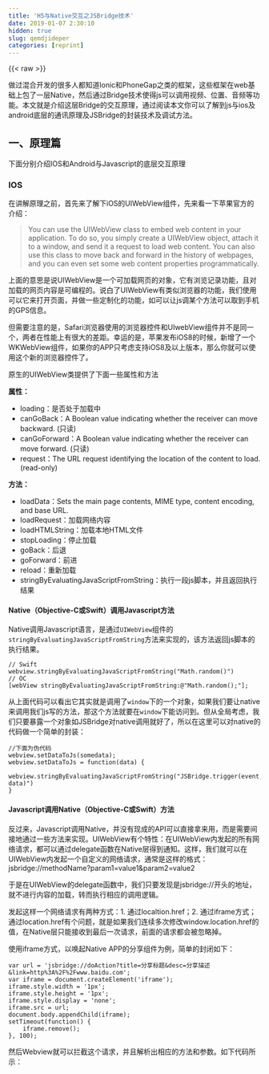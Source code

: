 ```yaml
---
title: 'H5与Native交互之JSBridge技术' 
date: 2019-01-07 2:30:10
hidden: true
slug: qemdjideper
categories: [reprint]
---
```


{{< raw >}}

                    
<p>做过混合开发的很多人都知道Ionic和PhoneGap之类的框架，这些框架在web基础上包了一层Native，然后通过Bridge技术使得js可以调用视频、位置、音频等功能。本文就是介绍这层Bridge的交互原理，通过阅读本文你可以了解到js与ios及android底层的通讯原理及JSBridge的封装技术及调试方法。</p>
<h2 id="articleHeader0">一、原理篇</h2>
<p>下面分别介绍IOS和Android与Javascript的底层交互原理</p>
<h3 id="articleHeader1">IOS</h3>
<p>在讲解原理之前，首先来了解下iOS的UIWebView组件，先来看一下苹果官方的介绍：</p>
<blockquote><p>You can use the UIWebView class to embed web content in your application. To do so, you simply create a UIWebView object, attach it to a window, and send it a request to load web content. You can also use this class to move back and forward in the history of webpages, and you can even set some web content properties programmatically.</p></blockquote>
<p>上面的意思是说UIWebView是一个可加载网页的对象，它有浏览记录功能，且对加载的网页内容是可编程的。说白了UIWebView有类似浏览器的功能，我们使用可以它来打开页面，并做一些定制化的功能，如可以让js调某个方法可以取到手机的GPS信息。</p>
<p>但需要注意的是，Safari浏览器使用的浏览器控件和UIwebView组件并不是同一个，两者在性能上有很大的差距。幸运的是，苹果发布iOS8的时候，新增了一个WKWebView组件，如果你的APP只考虑支持iOS8及以上版本，那么你就可以使用这个新的浏览器控件了。</p>
<p>原生的UIWebView类提供了下面一些属性和方法</p>
<p><strong>属性：</strong></p>
<ul>
<li>loading：是否处于加载中</li>
<li>canGoBack：A Boolean value indicating whether the receiver can move backward. (只读)</li>
<li>canGoForward：A Boolean value indicating whether the receiver can move forward. (只读)</li>
<li>request：The URL request identifying the location of the content to load. (read-only)</li>
</ul>
<p><strong>方法：</strong></p>
<ul>
<li>loadData：Sets the main page contents, MIME type, content encoding, and base URL.</li>
<li>loadRequest：加载网络内容</li>
<li>loadHTMLString：加载本地HTML文件</li>
<li>stopLoading：停止加载</li>
<li>goBack：后退</li>
<li>goForward：前进</li>
<li>reload：重新加载</li>
<li>stringByEvaluatingJavaScriptFromString：执行一段js脚本，并且返回执行结果</li>
</ul>
<h4>Native（Objective-C或Swift）调用Javascript方法</h4>
<p>Native调用Javascript语言，是通过<code>UIWebView</code>组件的<code>stringByEvaluatingJavaScriptFromString</code>方法来实现的，该方法返回js脚本的执行结果。</p>
<div class="widget-codetool" style="display:none;">
      <div class="widget-codetool--inner">
      <span class="selectCode code-tool" data-toggle="tooltip" data-placement="top" title="" data-original-title="全选"></span>
      <span type="button" class="copyCode code-tool" data-toggle="tooltip" data-placement="top" data-clipboard-text="// Swift
webview.stringByEvaluatingJavaScriptFromString(&quot;Math.random()&quot;)
// OC
[webView stringByEvaluatingJavaScriptFromString:@&quot;Math.random();&quot;];" title="" data-original-title="复制"></span>
      <span type="button" class="saveToNote code-tool" data-toggle="tooltip" data-placement="top" title="" data-original-title="放进笔记"></span>
      </div>
      </div><pre class="swift hljs"><code class="swift"><span class="hljs-comment">// Swift</span>
webview.stringByEvaluatingJavaScriptFromString(<span class="hljs-string">"Math.random()"</span>)
<span class="hljs-comment">// OC</span>
[webView stringByEvaluatingJavaScriptFromString:@<span class="hljs-string">"Math.random();"</span>];</code></pre>
<p>从上面代码可以看出它其实就是调用了<code>window</code>下的一个对象，如果我们要让native来调用我们js写的方法，那这个方法就要在<code>window</code>下能访问到。但从全局考虑，我们只要暴露一个对象如JSBridge对native调用就好了，所以在这里可以对native的代码做一个简单的封装：</p>
<div class="widget-codetool" style="display:none;">
      <div class="widget-codetool--inner">
      <span class="selectCode code-tool" data-toggle="tooltip" data-placement="top" title="" data-original-title="全选"></span>
      <span type="button" class="copyCode code-tool" data-toggle="tooltip" data-placement="top" data-clipboard-text="//下面为伪代码
webview.setDataToJs(somedata);
webview.setDataToJs = function(data) {
 webview.stringByEvaluatingJavaScriptFromString(&quot;JSBridge.trigger(event, data)&quot;)
}" title="" data-original-title="复制"></span>
      <span type="button" class="saveToNote code-tool" data-toggle="tooltip" data-placement="top" title="" data-original-title="放进笔记"></span>
      </div>
      </div><pre class="swift hljs"><code class="swift"><span class="hljs-comment">//下面为伪代码</span>
webview.setDataToJs(somedata);
webview.setDataToJs = function(data) {
 webview.stringByEvaluatingJavaScriptFromString(<span class="hljs-string">"JSBridge.trigger(event, data)"</span>)
}</code></pre>
<h4>Javascript调用Native（Objective-C或Swift）方法</h4>
<p>反过来，Javascript调用Native，并没有现成的API可以直接拿来用，而是需要间接地通过一些方法来实现。UIWebView有个特性：在UIWebView内发起的所有网络请求，都可以通过delegate函数在Native层得到通知。这样，我们就可以在UIWebView内发起一个自定义的网络请求，通常是这样的格式：jsbridge://methodName?param1=value1&amp;param2=value2</p>
<p>于是在UIWebView的delegate函数中，我们只要发现是jsbridge://开头的地址，就不进行内容的加载，转而执行相应的调用逻辑。</p>
<p>发起这样一个网络请求有两种方式：1. 通过localtion.href；2. 通过iframe方式；<br>通过location.href有个问题，就是如果我们连续多次修改window.location.href的值，在Native层只能接收到最后一次请求，前面的请求都会被忽略掉。</p>
<p>使用iframe方式，以唤起Native APP的分享组件为例，简单的封闭如下：</p>
<div class="widget-codetool" style="display:none;">
      <div class="widget-codetool--inner">
      <span class="selectCode code-tool" data-toggle="tooltip" data-placement="top" title="" data-original-title="全选"></span>
      <span type="button" class="copyCode code-tool" data-toggle="tooltip" data-placement="top" data-clipboard-text="var url = 'jsbridge://doAction?title=分享标题&amp;desc=分享描述&amp;link=http%3A%2F%2Fwww.baidu.com';
var iframe = document.createElement('iframe');
iframe.style.width = '1px';
iframe.style.height = '1px';
iframe.style.display = 'none';
iframe.src = url;
document.body.appendChild(iframe);
setTimeout(function() {
    iframe.remove();
}, 100);" title="" data-original-title="复制"></span>
      <span type="button" class="saveToNote code-tool" data-toggle="tooltip" data-placement="top" title="" data-original-title="放进笔记"></span>
      </div>
      </div><pre class="javascript hljs"><code class="javascript"><span class="hljs-keyword">var</span> url = <span class="hljs-string">'jsbridge://doAction?title=分享标题&amp;desc=分享描述&amp;link=http%3A%2F%2Fwww.baidu.com'</span>;
<span class="hljs-keyword">var</span> iframe = <span class="hljs-built_in">document</span>.createElement(<span class="hljs-string">'iframe'</span>);
iframe.style.width = <span class="hljs-string">'1px'</span>;
iframe.style.height = <span class="hljs-string">'1px'</span>;
iframe.style.display = <span class="hljs-string">'none'</span>;
iframe.src = url;
<span class="hljs-built_in">document</span>.body.appendChild(iframe);
setTimeout(<span class="hljs-function"><span class="hljs-keyword">function</span>(<span class="hljs-params"></span>) </span>{
    iframe.remove();
}, <span class="hljs-number">100</span>);</code></pre>
<p>然后Webview就可以拦截这个请求，并且解析出相应的方法和参数。如下代码所示：</p>
<div class="widget-codetool" style="display:none;">
      <div class="widget-codetool--inner">
      <span class="selectCode code-tool" data-toggle="tooltip" data-placement="top" title="" data-original-title="全选"></span>
      <span type="button" class="copyCode code-tool" data-toggle="tooltip" data-placement="top" data-clipboard-text="func webView(webView: UIWebView, shouldStartLoadWithRequest request: NSURLRequest, navigationType: UIWebViewNavigationType) -> Bool {
        print(&quot;shouldStartLoadWithRequest&quot;)
        let url = request.URL
        let scheme = url?.scheme
        let method = url?.host
        let query = url?.query
        
        if url != nil &amp;&amp; scheme == &quot;jsbridge&quot; {
            print(&quot;scheme == \(scheme)&quot;)
            print(&quot;method == \(method)&quot;)
            print(&quot;query == \(query)&quot;)

            switch method! {
                case &quot;getData&quot;:
                    self.getData()
                case &quot;putData&quot;:
                    self.putData()
                case &quot;gotoWebview&quot;:
                    self.gotoWebview()
                case &quot;gotoNative&quot;:
                    self.gotoNative()
                case &quot;doAction&quot;:
                    self.doAction()
                case &quot;configNative&quot;:
                    self.configNative()
                default:
                    print(&quot;default&quot;)
            }
    
            return false
        } else {
            return true
        }
    }" title="" data-original-title="复制"></span>
      <span type="button" class="saveToNote code-tool" data-toggle="tooltip" data-placement="top" title="" data-original-title="放进笔记"></span>
      </div>
      </div><pre class="swift hljs"><code class="swift"><span class="hljs-function"><span class="hljs-keyword">func</span> <span class="hljs-title">webView</span><span class="hljs-params">(webView: UIWebView, shouldStartLoadWithRequest request: NSURLRequest, navigationType: UIWebViewNavigationType)</span></span> -&gt; <span class="hljs-type">Bool</span> {
        <span class="hljs-built_in">print</span>(<span class="hljs-string">"shouldStartLoadWithRequest"</span>)
        <span class="hljs-keyword">let</span> url = request.<span class="hljs-type">URL</span>
        <span class="hljs-keyword">let</span> scheme = url?.scheme
        <span class="hljs-keyword">let</span> method = url?.host
        <span class="hljs-keyword">let</span> query = url?.query
        
        <span class="hljs-keyword">if</span> url != <span class="hljs-literal">nil</span> &amp;&amp; scheme == <span class="hljs-string">"jsbridge"</span> {
            <span class="hljs-built_in">print</span>(<span class="hljs-string">"scheme == <span class="hljs-subst">\(scheme)</span>"</span>)
            <span class="hljs-built_in">print</span>(<span class="hljs-string">"method == <span class="hljs-subst">\(method)</span>"</span>)
            <span class="hljs-built_in">print</span>(<span class="hljs-string">"query == <span class="hljs-subst">\(query)</span>"</span>)

            <span class="hljs-keyword">switch</span> method! {
                <span class="hljs-keyword">case</span> <span class="hljs-string">"getData"</span>:
                    <span class="hljs-keyword">self</span>.getData()
                <span class="hljs-keyword">case</span> <span class="hljs-string">"putData"</span>:
                    <span class="hljs-keyword">self</span>.putData()
                <span class="hljs-keyword">case</span> <span class="hljs-string">"gotoWebview"</span>:
                    <span class="hljs-keyword">self</span>.gotoWebview()
                <span class="hljs-keyword">case</span> <span class="hljs-string">"gotoNative"</span>:
                    <span class="hljs-keyword">self</span>.gotoNative()
                <span class="hljs-keyword">case</span> <span class="hljs-string">"doAction"</span>:
                    <span class="hljs-keyword">self</span>.doAction()
                <span class="hljs-keyword">case</span> <span class="hljs-string">"configNative"</span>:
                    <span class="hljs-keyword">self</span>.configNative()
                <span class="hljs-keyword">default</span>:
                    <span class="hljs-built_in">print</span>(<span class="hljs-string">"default"</span>)
            }
    
            <span class="hljs-keyword">return</span> <span class="hljs-literal">false</span>
        } <span class="hljs-keyword">else</span> {
            <span class="hljs-keyword">return</span> <span class="hljs-literal">true</span>
        }
    }</code></pre>
<h3 id="articleHeader2">Android</h3>
<p>在android中，native与js的通讯方式与ios类似，ios中的通过schema方式在android中也是支持的。</p>
<h4>javascript调用native方式</h4>
<p>目前在android中有三种调用native的方式：</p>
<p>1.通过schema方式，使用<code>shouldOverrideUrlLoading</code>方法对url协议进行解析。这种js的调用方式与ios的一样，使用iframe来调用native代码。<br>2.通过在webview页面里直接注入原生js代码方式，使用<code>addJavascriptInterface</code>方法来实现。<br>在android里实现如下：</p>
<div class="widget-codetool" style="display:none;">
      <div class="widget-codetool--inner">
      <span class="selectCode code-tool" data-toggle="tooltip" data-placement="top" title="" data-original-title="全选"></span>
      <span type="button" class="copyCode code-tool" data-toggle="tooltip" data-placement="top" data-clipboard-text="class JSInterface {
    @JavascriptInterface //注意这个代码一定要加上
    public String getUserData() {
        return &quot;UserData&quot;;
    }
}
webView.addJavascriptInterface(new JSInterface(), &quot;AndroidJS&quot;);" title="" data-original-title="复制"></span>
      <span type="button" class="saveToNote code-tool" data-toggle="tooltip" data-placement="top" title="" data-original-title="放进笔记"></span>
      </div>
      </div><pre class="java hljs"><code class="java"><span class="hljs-class"><span class="hljs-keyword">class</span> <span class="hljs-title">JSInterface</span> </span>{
    <span class="hljs-meta">@JavascriptInterface</span> <span class="hljs-comment">//注意这个代码一定要加上</span>
    <span class="hljs-function"><span class="hljs-keyword">public</span> String <span class="hljs-title">getUserData</span><span class="hljs-params">()</span> </span>{
        <span class="hljs-keyword">return</span> <span class="hljs-string">"UserData"</span>;
    }
}
webView.addJavascriptInterface(<span class="hljs-keyword">new</span> JSInterface(), <span class="hljs-string">"AndroidJS"</span>);</code></pre>
<p>上面的代码就是在页面的window对象里注入了<code>AndroidJS</code>对象。在js里可以直接调用</p>
<div class="widget-codetool" style="display:none;">
      <div class="widget-codetool--inner">
      <span class="selectCode code-tool" data-toggle="tooltip" data-placement="top" title="" data-original-title="全选"></span>
      <span type="button" class="copyCode code-tool" data-toggle="tooltip" data-placement="top" data-clipboard-text="alert(AndroidJS.getUserData()) //UserDate" title="" data-original-title="复制"></span>
      <span type="button" class="saveToNote code-tool" data-toggle="tooltip" data-placement="top" title="" data-original-title="放进笔记"></span>
      </div>
      </div><pre class="javascript hljs"><code class="javascript" style="word-break: break-word; white-space: initial;">alert(AndroidJS.getUserData()) <span class="hljs-comment">//UserDate</span></code></pre>
<p>3.使用prompt,console.log,alert方式，这三个方法对js里是属性原生的，在android webview这一层是可以重写这三个方法的。一般我们使用prompt，因为这个在js里使用的不多，用来和native通讯副作用比较少。</p>
<div class="widget-codetool" style="display:none;">
      <div class="widget-codetool--inner">
      <span class="selectCode code-tool" data-toggle="tooltip" data-placement="top" title="" data-original-title="全选"></span>
      <span type="button" class="copyCode code-tool" data-toggle="tooltip" data-placement="top" data-clipboard-text="class YouzanWebChromeClient extends WebChromeClient {
    @Override
    public boolean onJsPrompt(WebView view, String url, String message, String defaultValue, JsPromptResult result) {
        // 这里就可以对js的prompt进行处理，通过result返回结果
    }
    @Override
    public boolean onConsoleMessage(ConsoleMessage consoleMessage) {

    }
    @Override
    public boolean onJsAlert(WebView view, String url, String message, JsResult result) {

    }

}" title="" data-original-title="复制"></span>
      <span type="button" class="saveToNote code-tool" data-toggle="tooltip" data-placement="top" title="" data-original-title="放进笔记"></span>
      </div>
      </div><pre class="java hljs"><code class="java"><span class="hljs-class"><span class="hljs-keyword">class</span> <span class="hljs-title">YouzanWebChromeClient</span> <span class="hljs-keyword">extends</span> <span class="hljs-title">WebChromeClient</span> </span>{
    <span class="hljs-meta">@Override</span>
    <span class="hljs-function"><span class="hljs-keyword">public</span> <span class="hljs-keyword">boolean</span> <span class="hljs-title">onJsPrompt</span><span class="hljs-params">(WebView view, String url, String message, String defaultValue, JsPromptResult result)</span> </span>{
        <span class="hljs-comment">// 这里就可以对js的prompt进行处理，通过result返回结果</span>
    }
    <span class="hljs-meta">@Override</span>
    <span class="hljs-function"><span class="hljs-keyword">public</span> <span class="hljs-keyword">boolean</span> <span class="hljs-title">onConsoleMessage</span><span class="hljs-params">(ConsoleMessage consoleMessage)</span> </span>{

    }
    <span class="hljs-meta">@Override</span>
    <span class="hljs-function"><span class="hljs-keyword">public</span> <span class="hljs-keyword">boolean</span> <span class="hljs-title">onJsAlert</span><span class="hljs-params">(WebView view, String url, String message, JsResult result)</span> </span>{

    }

}</code></pre>
<h4>Native调用javascript方式</h4>
<p>在android里是使用webview的<code>loadUrl</code>进行调用的，如：</p>
<div class="widget-codetool" style="display:none;">
      <div class="widget-codetool--inner">
      <span class="selectCode code-tool" data-toggle="tooltip" data-placement="top" title="" data-original-title="全选"></span>
      <span type="button" class="copyCode code-tool" data-toggle="tooltip" data-placement="top" data-clipboard-text="// 调用js中的JSBridge.trigger方法
webView.loadUrl(&quot;javascript:JSBridge.trigger('webviewReady')&quot;);" title="" data-original-title="复制"></span>
      <span type="button" class="saveToNote code-tool" data-toggle="tooltip" data-placement="top" title="" data-original-title="放进笔记"></span>
      </div>
      </div><pre class="java hljs"><code class="java"><span class="hljs-comment">// 调用js中的JSBridge.trigger方法</span>
webView.loadUrl(<span class="hljs-string">"javascript:JSBridge.trigger('webviewReady')"</span>);</code></pre>
<h2 id="articleHeader3">二、库的封装</h2>
<h3 id="articleHeader4">js调用native的封装</h3>
<p>上面我们了解了js与native通讯的底层原理，所以我们可以封装一个基础的通讯方法<code>doCall</code>来屏蔽android与ios的差异。</p>
<div class="widget-codetool" style="display:none;">
      <div class="widget-codetool--inner">
      <span class="selectCode code-tool" data-toggle="tooltip" data-placement="top" title="" data-original-title="全选"></span>
      <span type="button" class="copyCode code-tool" data-toggle="tooltip" data-placement="top" data-clipboard-text="YouzanJsBridge = {
    doCall: function(functionName, data, callback) {
        var _this = this;
        // 解决连续调用问题
        if (this.lastCallTime &amp;&amp; (Date.now() - this.lastCallTime) < 100) {
            setTimeout(function() {
                _this.doCall(functionName, data, callback);
            }, 100);
            return;
        }
        this.lastCallTime = Date.now();
    
        data = data || {};
        if (callback) {
            $.extend(data, { callback: callback });
        }
    
        if (UA.isIOS()) {
            $.each(data, function(key, value) {
                if ($.isPlainObject(value) || $.isArray(value)) {
                    data[key] = JSON.stringify(value);
                }
            });
            var url = Args.addParameter('youzanjs://' + functionName, data);
            var iframe = document.createElement('iframe');
            iframe.style.width = '1px';
            iframe.style.height = '1px';
            iframe.style.display = 'none';
            iframe.src = url;
            document.body.appendChild(iframe);
            setTimeout(function() {
                iframe.remove();
            }, 100);
        } else if (UA.isAndroid()) {
            window.androidJS &amp;&amp; window.androidJS[functionName] &amp;&amp; window.androidJS[functionName](JSON.stringify(data));
        } else {
            console.error('未获取platform信息，调取api失败');
        }
    }
}" title="" data-original-title="复制"></span>
      <span type="button" class="saveToNote code-tool" data-toggle="tooltip" data-placement="top" title="" data-original-title="放进笔记"></span>
      </div>
      </div><pre class="javascript hljs"><code class="javascript">YouzanJsBridge = {
    <span class="hljs-attr">doCall</span>: <span class="hljs-function"><span class="hljs-keyword">function</span>(<span class="hljs-params">functionName, data, callback</span>) </span>{
        <span class="hljs-keyword">var</span> _this = <span class="hljs-keyword">this</span>;
        <span class="hljs-comment">// 解决连续调用问题</span>
        <span class="hljs-keyword">if</span> (<span class="hljs-keyword">this</span>.lastCallTime &amp;&amp; (<span class="hljs-built_in">Date</span>.now() - <span class="hljs-keyword">this</span>.lastCallTime) &lt; <span class="hljs-number">100</span>) {
            setTimeout(<span class="hljs-function"><span class="hljs-keyword">function</span>(<span class="hljs-params"></span>) </span>{
                _this.doCall(functionName, data, callback);
            }, <span class="hljs-number">100</span>);
            <span class="hljs-keyword">return</span>;
        }
        <span class="hljs-keyword">this</span>.lastCallTime = <span class="hljs-built_in">Date</span>.now();
    
        data = data || {};
        <span class="hljs-keyword">if</span> (callback) {
            $.extend(data, { <span class="hljs-attr">callback</span>: callback });
        }
    
        <span class="hljs-keyword">if</span> (UA.isIOS()) {
            $.each(data, <span class="hljs-function"><span class="hljs-keyword">function</span>(<span class="hljs-params">key, value</span>) </span>{
                <span class="hljs-keyword">if</span> ($.isPlainObject(value) || $.isArray(value)) {
                    data[key] = <span class="hljs-built_in">JSON</span>.stringify(value);
                }
            });
            <span class="hljs-keyword">var</span> url = Args.addParameter(<span class="hljs-string">'youzanjs://'</span> + functionName, data);
            <span class="hljs-keyword">var</span> iframe = <span class="hljs-built_in">document</span>.createElement(<span class="hljs-string">'iframe'</span>);
            iframe.style.width = <span class="hljs-string">'1px'</span>;
            iframe.style.height = <span class="hljs-string">'1px'</span>;
            iframe.style.display = <span class="hljs-string">'none'</span>;
            iframe.src = url;
            <span class="hljs-built_in">document</span>.body.appendChild(iframe);
            setTimeout(<span class="hljs-function"><span class="hljs-keyword">function</span>(<span class="hljs-params"></span>) </span>{
                iframe.remove();
            }, <span class="hljs-number">100</span>);
        } <span class="hljs-keyword">else</span> <span class="hljs-keyword">if</span> (UA.isAndroid()) {
            <span class="hljs-built_in">window</span>.androidJS &amp;&amp; <span class="hljs-built_in">window</span>.androidJS[functionName] &amp;&amp; <span class="hljs-built_in">window</span>.androidJS[functionName](<span class="hljs-built_in">JSON</span>.stringify(data));
        } <span class="hljs-keyword">else</span> {
            <span class="hljs-built_in">console</span>.error(<span class="hljs-string">'未获取platform信息，调取api失败'</span>);
        }
    }
}</code></pre>
<p>上面android端我们使用了addJavascriptInterface方法来注入一个AndroidJS对象。</p>
<h3 id="articleHeader5">项目通用方法抽象</h3>
<p>在项目的实践中，我们逐渐抽象出一些通用的方法，这些方法基本上都是可以满足项目的需求。如下所示：</p>
<h4>1.getData(datatype, callback, extra) H5从Native APP获取数据</h4>
<p>使用场景：H5需要从Native APP获取某些数据的时候，可以调用这个方法。</p>
<table class="table table-striped-white table-bordered">
<thead><tr>
<th>参数</th>
 <th>类型</th>
 <th>是否必须</th>
 <th>示例值</th>
 <th>说明</th>
</tr></thead>
<tbody>
<tr>
<td>datatype</td>
 <td>String</td>
 <td>是</td>
 <td>userInfo</td>
 <td>数据类型</td>
</tr>
<tr>
<td>callback</td>
 <td>Function</td>
 <td>是</td>
 <td></td>
 <td>回调函数</td>
</tr>
<tr>
<td>extra</td>
 <td>Object</td>
 <td>否</td>
 <td></td>
 <td>传递给Native APP的数据对象</td>
</tr>
</tbody>
</table>
<p>示例代码：</p>
<div class="widget-codetool" style="display:none;">
      <div class="widget-codetool--inner">
      <span class="selectCode code-tool" data-toggle="tooltip" data-placement="top" title="" data-original-title="全选"></span>
      <span type="button" class="copyCode code-tool" data-toggle="tooltip" data-placement="top" data-clipboard-text="JSBridge.getData('userInfo',function(data) {
    console.log(data);
});" title="" data-original-title="复制"></span>
      <span type="button" class="saveToNote code-tool" data-toggle="tooltip" data-placement="top" title="" data-original-title="放进笔记"></span>
      </div>
      </div><pre class="javascript hljs"><code class="javascript">JSBridge.getData(<span class="hljs-string">'userInfo'</span>,<span class="hljs-function"><span class="hljs-keyword">function</span>(<span class="hljs-params">data</span>) </span>{
    <span class="hljs-built_in">console</span>.log(data);
});</code></pre>
<h4>2.putData(datatype, data) H5告诉Native APP一些数据</h4>
<p>使用场景：H5告诉Native APP一些数据，可以调用这个方法。</p>
<table class="table table-striped-white table-bordered">
<thead><tr>
<th>参数</th>
 <th>类型</th>
 <th>是否必须</th>
 <th>示例值</th>
 <th>说明</th>
</tr></thead>
<tbody>
<tr>
<td>datatype</td>
 <td>String</td>
 <td>是</td>
 <td>userInfo</td>
 <td>数据类型</td>
</tr>
<tr>
<td>data</td>
 <td>Object</td>
 <td>是</td>
 <td>{ username: 'zhangsan', age: 20 }</td>
 <td>传递给Native APP的数据对象</td>
</tr>
</tbody>
</table>
<p>示例代码：</p>
<div class="widget-codetool" style="display:none;">
      <div class="widget-codetool--inner">
      <span class="selectCode code-tool" data-toggle="tooltip" data-placement="top" title="" data-original-title="全选"></span>
      <span type="button" class="copyCode code-tool" data-toggle="tooltip" data-placement="top" data-clipboard-text="JSBridge.putData('userInfo', {
    username: 'zhangsan',
    age: 20
});" title="" data-original-title="复制"></span>
      <span type="button" class="saveToNote code-tool" data-toggle="tooltip" data-placement="top" title="" data-original-title="放进笔记"></span>
      </div>
      </div><pre class="javascript hljs"><code class="javascript">JSBridge.putData(<span class="hljs-string">'userInfo'</span>, {
    <span class="hljs-attr">username</span>: <span class="hljs-string">'zhangsan'</span>,
    <span class="hljs-attr">age</span>: <span class="hljs-number">20</span>
});</code></pre>
<h4>3.gotoWebview(url, page, data) Native APP新开一个Webview窗口，并打开相应网页</h4>
<table class="table table-striped-white table-bordered">
<thead><tr>
<th>参数</th>
 <th>类型</th>
 <th>是否必须</th>
 <th>示例值</th>
 <th>说明</th>
</tr></thead>
<tbody>
<tr>
<td>url</td>
 <td>String</td>
 <td>是</td>
 <td>
<a href="http://www.youzan.com" rel="nofollow noreferrer" target="_blank"></a><a href="http://www.youzan.com" rel="nofollow noreferrer" target="_blank">http://www.youzan.com</a>
</td>
 <td>网页链接地址，一般都只要传递URL参数就可以了</td>
</tr>
<tr>
<td>page</td>
 <td>String</td>
 <td>否</td>
 <td>web</td>
 <td>网页page类型，默认为web</td>
</tr>
<tr>
<td>data</td>
 <td>Object</td>
 <td>否</td>
 <td></td>
 <td>额外参数对象</td>
</tr>
</tbody>
</table>
<p>示例代码：</p>
<div class="widget-codetool" style="display:none;">
      <div class="widget-codetool--inner">
      <span class="selectCode code-tool" data-toggle="tooltip" data-placement="top" title="" data-original-title="全选"></span>
      <span type="button" class="copyCode code-tool" data-toggle="tooltip" data-placement="top" data-clipboard-text="// 示例1：打开一个网页
JSBridge.gotoWebview('http://www.youzan.com');

// 示例2：打开一个网页，并且传递额外的参数给Native APP
JSBridge.gotoWebview('http://www.youzan.com', 'goodsDetail', {
    goods_id: 10000,
    title: '这是商品的标题',
    desc: '这是商品的描述'
});" title="" data-original-title="复制"></span>
      <span type="button" class="saveToNote code-tool" data-toggle="tooltip" data-placement="top" title="" data-original-title="放进笔记"></span>
      </div>
      </div><pre class="javascript hljs"><code class="javascript"><span class="hljs-comment">// 示例1：打开一个网页</span>
JSBridge.gotoWebview(<span class="hljs-string">'http://www.youzan.com'</span>);

<span class="hljs-comment">// 示例2：打开一个网页，并且传递额外的参数给Native APP</span>
JSBridge.gotoWebview(<span class="hljs-string">'http://www.youzan.com'</span>, <span class="hljs-string">'goodsDetail'</span>, {
    <span class="hljs-attr">goods_id</span>: <span class="hljs-number">10000</span>,
    <span class="hljs-attr">title</span>: <span class="hljs-string">'这是商品的标题'</span>,
    <span class="hljs-attr">desc</span>: <span class="hljs-string">'这是商品的描述'</span>
});</code></pre>
<h4>4.gotoNative(page, data) 从H5页面跳转到Native APP的某个原生界面</h4>
<table class="table table-striped-white table-bordered">
<thead><tr>
<th>参数</th>
 <th>类型</th>
 <th>是否必须</th>
 <th>示例值</th>
 <th>说明</th>
</tr></thead>
<tbody>
<tr>
<td>page</td>
 <td>String</td>
 <td>是</td>
 <td>loginPage</td>
 <td>Native页面标示符，例如loginPage</td>
</tr>
<tr>
<td>data</td>
 <td>Object</td>
 <td>否</td>
 <td>{ username: 'zhangsan', age: 20 }</td>
 <td>额外参数对象</td>
</tr>
</tbody>
</table>
<p>示例代码：</p>
<div class="widget-codetool" style="display:none;">
      <div class="widget-codetool--inner">
      <span class="selectCode code-tool" data-toggle="tooltip" data-placement="top" title="" data-original-title="全选"></span>
      <span type="button" class="copyCode code-tool" data-toggle="tooltip" data-placement="top" data-clipboard-text="// 示例1：打开Native APP登录页面
JSBridge.gotoNative('loginPage');

// 示例2：打开Native APP登录页面，并且传递用户名给Native APP
JSBridge.gotoNative('loginPage', {
    username: '张三'
});" title="" data-original-title="复制"></span>
      <span type="button" class="saveToNote code-tool" data-toggle="tooltip" data-placement="top" title="" data-original-title="放进笔记"></span>
      </div>
      </div><pre class="javascript hljs"><code class="javascript"><span class="hljs-comment">// 示例1：打开Native APP登录页面</span>
JSBridge.gotoNative(<span class="hljs-string">'loginPage'</span>);

<span class="hljs-comment">// 示例2：打开Native APP登录页面，并且传递用户名给Native APP</span>
JSBridge.gotoNative(<span class="hljs-string">'loginPage'</span>, {
    <span class="hljs-attr">username</span>: <span class="hljs-string">'张三'</span>
});</code></pre>
<h4>5.doAction(action, data) 功能上的一些操作</h4>
<table class="table table-striped-white table-bordered">
<thead><tr>
<th>参数</th>
 <th>类型</th>
 <th>是否必须</th>
 <th>示例值</th>
 <th>说明</th>
</tr></thead>
<tbody>
<tr>
<td>action</td>
 <td>String</td>
 <td>是</td>
 <td>copy</td>
 <td>操作功能类型，例如分享、复制</td>
</tr>
<tr>
<td>data</td>
 <td>Object</td>
 <td>否</td>
 <td>{ content: '这是要复制的内容' }</td>
 <td>额外参数</td>
</tr>
</tbody>
</table>
<p>示例代码：</p>
<div class="widget-codetool" style="display:none;">
      <div class="widget-codetool--inner">
      <span class="selectCode code-tool" data-toggle="tooltip" data-placement="top" title="" data-original-title="全选"></span>
      <span type="button" class="copyCode code-tool" data-toggle="tooltip" data-placement="top" data-clipboard-text="// 示例1：调用Native APP复制一段文本到剪切板
JSBridge.doAction('copy', {
    content: '这是要复制的内容'
});

// 示例2：调用Native APP的分享组件，分享当前网页到微信
JSBridge.doAction('share', {
    title: '分享标题',
    desc: '分享描述',
    link: 'http://www.youzan.com',
    imgs_url: 'http://wap.koudaitong.com/v2/common/url/create?type=homepage&amp;index%2Findex=&amp;kdt_id=63077&amp;alias=63077'
});" title="" data-original-title="复制"></span>
      <span type="button" class="saveToNote code-tool" data-toggle="tooltip" data-placement="top" title="" data-original-title="放进笔记"></span>
      </div>
      </div><pre class="javascript hljs"><code class="javascript"><span class="hljs-comment">// 示例1：调用Native APP复制一段文本到剪切板</span>
JSBridge.doAction(<span class="hljs-string">'copy'</span>, {
    <span class="hljs-attr">content</span>: <span class="hljs-string">'这是要复制的内容'</span>
});

<span class="hljs-comment">// 示例2：调用Native APP的分享组件，分享当前网页到微信</span>
JSBridge.doAction(<span class="hljs-string">'share'</span>, {
    <span class="hljs-attr">title</span>: <span class="hljs-string">'分享标题'</span>,
    <span class="hljs-attr">desc</span>: <span class="hljs-string">'分享描述'</span>,
    <span class="hljs-attr">link</span>: <span class="hljs-string">'http://www.youzan.com'</span>,
    <span class="hljs-attr">imgs_url</span>: <span class="hljs-string">'http://wap.koudaitong.com/v2/common/url/create?type=homepage&amp;index%2Findex=&amp;kdt_id=63077&amp;alias=63077'</span>
});</code></pre>
<h2 id="articleHeader6">三、调试篇</h2>
<h3 id="articleHeader7">使用Safari进行UIWebView的调试</h3>
<p>（1）首先需要打开Safari的调试模式，在Safari的菜单中，选择“Safari”→“Preference”→“Advanced”，勾选上“Show Develop menu in menu bar”选项，如下图所示。<br><span class="img-wrap"><img data-src="/img/remote/1460000007058892?w=792&amp;h=592" src="https://static.alili.tech/img/remote/1460000007058892?w=792&amp;h=592" alt="2-1" title="2-1" style="cursor: pointer; display: inline;"></span><br>（2）打开真机或iPhone模拟器的调试模式，在真机或iPhone模拟器中打开设置界面，选择“Safari”→“高级”→“Web检查器”，选择开启即可，如下图所示。<br><span class="img-wrap"><img data-src="/img/remote/1460000007058893?w=459&amp;h=773" src="https://static.alili.tech/img/remote/1460000007058893?w=459&amp;h=773" alt="2-2" title="2-2" style="cursor: pointer; display: inline;"></span><br>（3）将真机通过USB连上电脑，或者开启模拟器，Safari的“Develop”菜单下便会多出相应的菜单项，如图所示。</p>
<p><span class="img-wrap"><img data-src="/img/remote/1460000007058894?w=646&amp;h=235" src="https://static.alili.tech/img/remote/1460000007058894?w=646&amp;h=235" alt="Paste_Image.png" title="Paste_Image.png" style="cursor: pointer; display: inline;"></span></p>
<p>（4）Safari连接上UIWebView之后，我们就可以直接在Safari中直接修改HTML、CSS，以及调试Javascript。</p>
<p><span class="img-wrap"><img data-src="/img/remote/1460000007058895?w=1084&amp;h=734" src="https://static.alili.tech/img/remote/1460000007058895?w=1084&amp;h=734" alt="Paste_Image.png" title="Paste_Image.png" style="cursor: pointer;"></span></p>
<h2 id="articleHeader8">四、参考链接</h2>
<ul>
<li><a href="https://developer.apple.com/library/prerelease/ios/documentation/UIKit/Reference/UIWebView_Class/" rel="nofollow noreferrer" target="_blank">UIWebView Class Reference</a></li>
<li><a href="/library/prerelease/ios/documentation/WebKit/Reference/WKWebView_Ref/">WKWebView Class Reference</a></li>
<li><a href="https://github.com/marcuswestin/WebViewJavascriptBridge" rel="nofollow noreferrer" target="_blank">https://github.com/marcuswestin/WebViewJavascriptBridge</a></li>
</ul>
<blockquote><p>本文由 @kk @劲风 共同创作，首发于有赞技术博客: <a href="http://tech.youzan.com/jsbridge/" rel="nofollow noreferrer" target="_blank">http://tech.youzan.com/jsbridge/</a></p></blockquote>

                
{{< /raw >}}

# 版权声明
本文资源来源互联网，仅供学习研究使用，版权归该资源的合法拥有者所有，

本文仅用于学习、研究和交流目的。转载请注明出处、完整链接以及原作者。

原作者若认为本站侵犯了您的版权，请联系我们，我们会立即删除！

## 原文标题
H5与Native交互之JSBridge技术

## 原文链接
[https://segmentfault.com/a/1190000010356403](https://segmentfault.com/a/1190000010356403)

